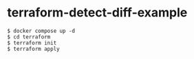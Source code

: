 # terraform-detect-diff-example

```
$ docker compose up -d
$ cd terraform 
$ terraform init
$ terraform apply
```
